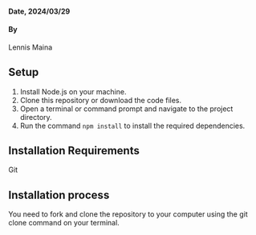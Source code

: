 #### Date, 2024/03/29

#### By 
Lennis Maina

## Setup
1. Install Node.js on your machine.
2. Clone this repository or download the code files.
3. Open a terminal or command prompt and navigate to the project directory.
4. Run the command `npm install` to install the required dependencies.

## Installation Requirements
Git

## Installation process
You need to fork and clone the repository to your computer using the git clone command on your terminal.
 
